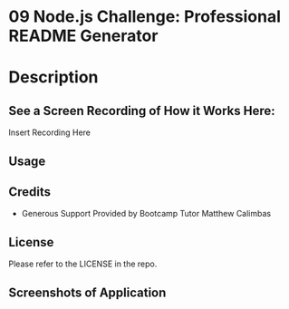 # 09 Node.js Challenge: Professional README Generator

# Description


## See a Screen Recording of How it Works Here:

Insert Recording Here

## Usage



## Credits

- Generous Support Provided by Bootcamp Tutor Matthew Calimbas

## License

Please refer to the LICENSE in the repo.

## Screenshots of Application